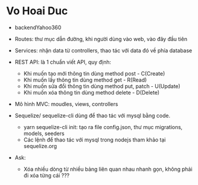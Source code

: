 # Vo Hoai Duc

- backendYahoo360

- Routes: thư mục dẫn đường, khi người dùng vào web, vào đây đầu tiên
- Services: nhận data từ controllers, thao tác với data đó về phía database

- REST API: là 1 chuẩn viết API, quy định:
    + Khi muốn tạo mới thông tin dùng method post - C(Create)
    + Khi muốn lấy thông tin dùng method get - R(Read)
    + Khi muốn sửa đổi thông tin dùng method put, patch - U(Update)
    + Khi muốn xóa thông tin dùng method delete - D(Delete)
- Mô hình MVC: moudles, views, controllers

- Sequelize/ sequelize-cli dùng để thao tác với mysql bằng code.
    + yarn sequelize-cli init: tạo ra file config.json, thư mục migrations, models, seeders
    + Các lệnh để thao tác với mysql trong nodejs tham khảo tại sequelize.org


- Ask:
    + Xóa nhiều dòng từ nhiều bảng liên quan nhau nhanh gọn, không phải đi xóa từng cái ???